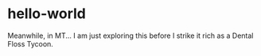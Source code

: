 # hello-world
Meanwhile, in MT...
I am just exploring this before I strike it rich as a Dental Floss Tycoon.
